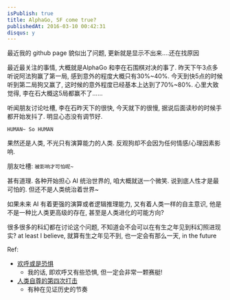 ```yaml
---
isPublish: true
title: AlphaGo, SF come true?
publishedAt: 2016-03-10 00:42:31
disqus: y
---
```


最近我的 github page 貌似出了问题, 更新就是显示不出来....还在找原因


最近最关注的事情, 大概就是AlphaGo 和李在石围棋对决的事了. 昨天下午3点多听说阿法狗赢了第一局,
感到意外的程度大概只有30%~40%.
今天到快5点的时候听到第二局狗又赢了, 这时候的意外程度已经基本上达到了70%~80%.
心里大致觉得, 李在石大概这5局都赢不了......

听闻朋友讨论吐槽, 李在石昨天下的很快, 今天就下的很慢, 据说后面读秒的时候手都开始发抖了.
明显心态没有调节好.

`HUMAN~ So HUMAN`

果然还是人类, 不光只有演算能力的人类. 反观狗却不会因为任何情感/心理因素影响.

朋友吐槽: `被影响才可怕呢~`

甚有道理. 各种开始担心 AI 统治世界的, 咱大概就送一个微笑.
说到底人性才是最可怕的. 但还不是人类统治着世界~

如果未来 AI 有着更强的演算或者逻辑推理能力, 又有着人类一样的自主意识,
他是不是一种比人类更高级的存在, 甚至是人类进化的可能方向?

很多很多的科幻都在讨论这个问题, 不知道会不会可以在有生之年见到科幻照进现实?
at least I believe, 就算有生之年见不到, 也一定会有那么一天, in the future


Ref:

- [欢呼或是恐惧](https://www.douban.com/note/544278165/)
  * 我的话, 即欢呼又有些恐惧, 但一定会非常一颗赛艇!
- [人类自尊的第四次打击](https://mp.weixin.qq.com/s?__biz=MzA3Mjk0MTcyNg==&mid=401720430&idx=1&sn=f4aa917c01a69b7d228d4475719464b2&scene=1&srcid=0310MKfgDLTKJy8tfuRMzQza&key=710a5d99946419d9617c2b5cb2b73e6d17a0372b0298150a1a505f2cb732707725354f555eef27eeae94e1d0b97527fb&ascene=0&uin=MTMyMzY4NTU4MA%3D%3D&devicetype=iMac+MacBookPro12%2C1+OSX+OSX+10.11.3+build(15D21)&version=11020201&pass_ticket=VppRVRLWx28r%2BEet5CMQHQq1wfPN%2F%2Foh3zzPe0QcwLTY0S2FzlrN9OUDy4IbFF9P)
  * 有种在见证历史的节奏
